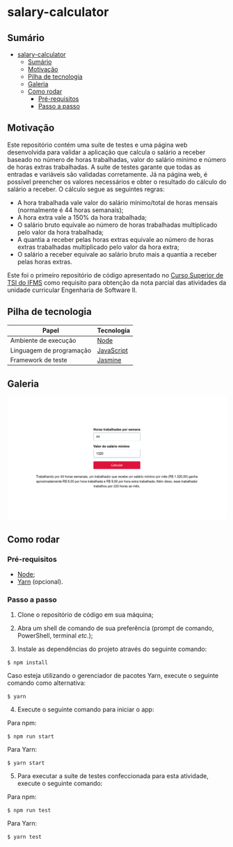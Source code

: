 # salary-calculator

## Sumário

- [salary-calculator](#salary-calculator)
  - [Sumário](#sumário)
  - [Motivação](#motivação)
  - [Pilha de tecnologia](#pilha-de-tecnologia)
  - [Galeria](#galeria)
  - [Como rodar](#como-rodar)
    - [Pré-requisitos](#pré-requisitos)
    - [Passo a passo](#passo-a-passo)

## Motivação

Este repositório contém uma suíte de testes e uma página web desenvolvida para validar a aplicação que calcula o salário a receber baseado no número de horas trabalhadas, valor do salário mínimo e número de horas extras trabalhadas. A suíte de testes garante que todas as entradas e variáveis são validadas corretamente. Já na página web, é possível preencher os valores necessários e obter o resultado do cálculo do salário a receber. O cálculo segue as seguintes regras:

- A hora trabalhada vale valor do salário mínimo/total de horas mensais (normalmente é 44 horas semanais);
- A hora extra vale a 150% da hora trabalhada;
- O salário bruto equivale ao número de horas trabalhadas multiplicado pelo valor da hora trabalhada;
- A quantia a receber pelas horas extras equivale ao número de horas extras trabalhadas multiplicado pelo valor da hora extra;
- O salário a receber equivale ao salário bruto mais a quantia a receber pelas horas extras.

Este foi o primeiro repositório de código apresentado no [Curso Superior de TSI do IFMS](https://www.ifms.edu.br/campi/campus-aquidauana/cursos/graduacao/sistemas-para-internet/sistemas-para-internet) como requisito para obtenção da nota parcial das atividades da unidade curricular Engenharia de Software II.

## Pilha de tecnologia

| Papel | Tecnologia |
|-|-|
| Ambiente de execução | [Node](https://nodejs.org/en) |
| Linguagem de programação | [JavaScript](https://developer.mozilla.org/pt-BR/docs/Web/JavaScript) |
| Framework de teste | [Jasmine](https://jasmine.github.io/) |

## Galeria

![Formulário](./docs/form.png)

## Como rodar

### Pré-requisitos

- [Node](https://nodejs.org/en/download/);
- [Yarn](https://yarnpkg.com/) (opcional).

### Passo a passo

1. Clone o repositório de código em sua máquina;

2. Abra um shell de comando de sua preferência (prompt de comando, PowerShell, terminal _etc_.);

3. Instale as dependências do projeto através do seguinte comando:

```console
$ npm install
```

Caso esteja utilizando o gerenciador de pacotes Yarn, execute o seguinte comando como alternativa:

```console
$ yarn
```

4. Execute o seguinte comando para iniciar o app:

Para npm:

```console
$ npm run start
```

Para Yarn:

```console
$ yarn start
```

5. Para executar a suíte de testes confeccionada para esta atividade, execute o seguinte comando:

Para npm:

```console
$ npm run test
```

Para Yarn:

```console
$ yarn test
```